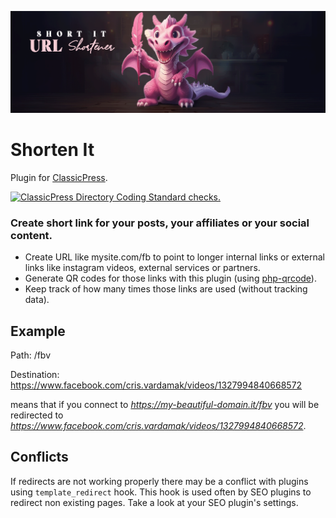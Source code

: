 ![Shorten It banner](images/banner-1544x500.png)

# Shorten It
Plugin for [ClassicPress](https://www.classicpress.net/).

[![ClassicPress Directory Coding Standard checks.](https://github.com/xxsimoxx/xsx-shorten-it/actions/workflows/cpcs.yml/badge.svg)](https://github.com/xxsimoxx/xsx-shorten-it/actions/workflows/cpcs.yml)

### Create short link for your posts, your affiliates or your social content.
- Create URL like mysite.com/fb to point to longer internal links or external links like instagram videos, external services or partners.
- Generate QR codes for those links with this plugin (using [php-qrcode](https://github.com/splitbrain/php-qrcode)).
- Keep track of how many times those links are used (without tracking data).

## Example
Path: /fbv

Destination: https://www.facebook.com/cris.vardamak/videos/1327994840668572

means that if you connect to *https://my-beautiful-domain.it/fbv* you will be redirected to *https://www.facebook.com/cris.vardamak/videos/1327994840668572*.

## Conflicts

If redirects are not working properly there may be a conflict with plugins using `template_redirect` hook.
This hook is used often by SEO plugins to redirect non existing pages.
Take a look at your SEO plugin's settings.


